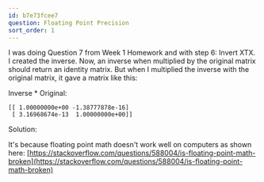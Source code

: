 ```yaml
---
id: b7e73fcee7
question: Floating Point Precision
sort_order: 1
---
```


I was doing Question 7 from Week 1 Homework and with step 6: Invert XTX. I created the inverse. Now, an inverse when multiplied by the original matrix should return an identity matrix. But when I multiplied the inverse with the original matrix, it gave a matrix like this:

Inverse * Original:

```
[[ 1.00000000e+00 -1.38777878e-16]
 [ 3.16968674e-13  1.00000000e+00]]
```

Solution:

It's because floating point math doesn't work well on computers as shown here: [https://stackoverflow.com/questions/588004/is-floating-point-math-broken](https://stackoverflow.com/questions/588004/is-floating-point-math-broken)
